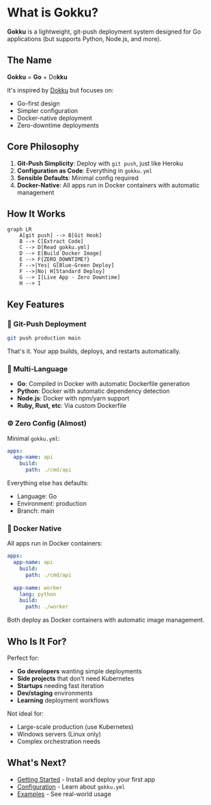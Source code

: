 # What is Gokku?

**Gokku** is a lightweight, git-push deployment system designed for Go applications (but supports Python, Node.js, and more).

## The Name

**Gokku** = **Go** + Do**kku**

It's inspired by [Dokku](https://dokku.com/) but focuses on:
- Go-first design
- Simpler configuration
- Docker-native deployment
- Zero-downtime deployments

## Core Philosophy

1. **Git-Push Simplicity**: Deploy with `git push`, just like Heroku
2. **Configuration as Code**: Everything in `gokku.yml`
3. **Sensible Defaults**: Minimal config required
4. **Docker-Native**: All apps run in Docker containers with automatic management

## How It Works

```mermaid
graph LR
    A[git push] --> B[Git Hook]
    B --> C[Extract Code]
    C --> D[Read gokku.yml]
    D --> E[Build Docker Image]
    E --> F{ZERO_DOWNTIME?}
    F -->|Yes| G[Blue-Green Deploy]
    F -->|No| H[Standard Deploy]
    G --> I[Live App - Zero Downtime]
    H --> I
```

## Key Features

### 🚀 Git-Push Deployment

```bash
git push production main
```

That's it. Your app builds, deploys, and restarts automatically.

### 🔧 Multi-Language

- **Go**: Compiled in Docker with automatic Dockerfile generation
- **Python**: Docker with automatic dependency detection
- **Node.js**: Docker with npm/yarn support
- **Ruby, Rust, etc**: Via custom Dockerfile

### ⚙️ Zero Config (Almost)

Minimal `gokku.yml`:

```yaml
apps:
  app-name: api
    build:
      path: ./cmd/api
```

Everything else has defaults:
- Language: Go
- Environment: production
- Branch: main

### 🐳 Docker Native

All apps run in Docker containers:

```yaml
apps:
  app-name: api
    build:
      path: ./cmd/api
  
  app-name: worker
    lang: python
    build:
      path: ./worker
```

Both deploy as Docker containers with automatic image management.

## Who Is It For?

Perfect for:

- **Go developers** wanting simple deployments
- **Side projects** that don't need Kubernetes
- **Startups** needing fast iteration
- **Dev/staging** environments
- **Learning** deployment workflows

Not ideal for:

- Large-scale production (use Kubernetes)
- Windows servers (Linux only)
- Complex orchestration needs

## What's Next?

- [Getting Started](/guide/getting-started) - Install and deploy your first app
- [Configuration](/guide/configuration) - Learn about `gokku.yml`
- [Examples](/examples/) - See real-world usage

